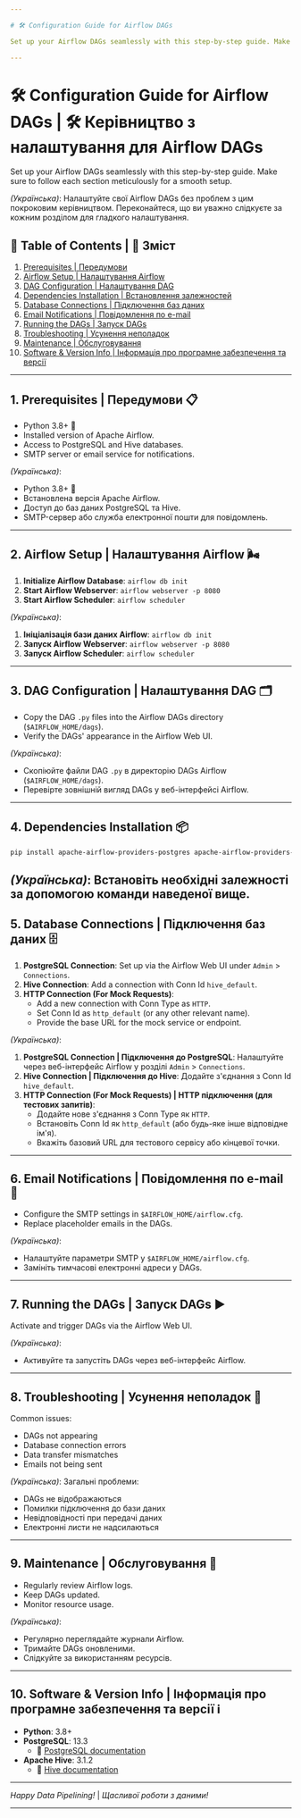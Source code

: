 ```yaml
---

# 🛠 Configuration Guide for Airflow DAGs

Set up your Airflow DAGs seamlessly with this step-by-step guide. Make sure to follow each section meticulously for a smooth setup.

---
```


# 🛠 Configuration Guide for Airflow DAGs | 🛠 Керівництво з налаштування для Airflow DAGs

Set up your Airflow DAGs seamlessly with this step-by-step guide. Make sure to follow each section meticulously for a smooth setup.

*(Українська)*: Налаштуйте свої Airflow DAGs без проблем з цим покроковим керівництвом. Переконайтеся, що ви уважно слідкуєте за кожним розділом для гладкого налаштування.

## 📝 Table of Contents | 📝 Зміст

1. [Prerequisites | Передумови](#1-prerequisites)
2. [Airflow Setup | Налаштування Airflow](#2-airflow-setup)
3. [DAG Configuration | Налаштування DAG](#3-dag-configuration)
4. [Dependencies Installation | Встановлення залежностей](#4-dependencies-installation)
5. [Database Connections | Підключення баз даних](#5-database-connections)
6. [Email Notifications | Повідомлення по e-mail](#6-email-notifications)
7. [Running the DAGs | Запуск DAGs](#7-running-the-dags)
8. [Troubleshooting | Усунення неполадок](#8-troubleshooting)
9. [Maintenance | Обслуговування](#9-maintenance)
10. [Software & Version Info | Інформація про програмне забезпечення та версії](#10-software--version-info)

---

## 1. Prerequisites | Передумови 📋

- Python 3.8+ 🐍
- Installed version of Apache Airflow.
- Access to PostgreSQL and Hive databases.
- SMTP server or email service for notifications.

*(Українська)*:
- Python 3.8+ 🐍
- Встановлена версія Apache Airflow.
- Доступ до баз даних PostgreSQL та Hive.
- SMTP-сервер або служба електронної пошти для повідомлень.

---

## 2. Airflow Setup | Налаштування Airflow 🌬

1. **Initialize Airflow Database**: `airflow db init`
2. **Start Airflow Webserver**: `airflow webserver -p 8080`
3. **Start Airflow Scheduler**: `airflow scheduler`

*(Українська)*:
1. **Ініціалізація бази даних Airflow**: `airflow db init`
2. **Запуск Airflow Webserver**: `airflow webserver -p 8080`
3. **Запуск Airflow Scheduler**: `airflow scheduler`

---

## 3. DAG Configuration | Налаштування DAG 🗂

- Copy the DAG `.py` files into the Airflow DAGs directory (`$AIRFLOW_HOME/dags`).
- Verify the DAGs' appearance in the Airflow Web UI.

*(Українська)*:
- Скопіюйте файли DAG `.py` в директорію DAGs Airflow (`$AIRFLOW_HOME/dags`).
- Перевірте зовнішній вигляд DAGs у веб-інтерфейсі Airflow.

---


## 4. Dependencies Installation 📦

```bash
pip install apache-airflow-providers-postgres apache-airflow-providers-apache-hive pandas
```
*(Українська)*:
Встановіть необхідні залежності за допомогою команди наведеної вище.
---

## 5. Database Connections | Підключення баз даних 🗄

1. **PostgreSQL Connection**: Set up via the Airflow Web UI under `Admin` > `Connections`.
2. **Hive Connection**: Add a connection with Conn Id `hive_default`.
3. **HTTP Connection (For Mock Requests)**: 
    - Add a new connection with Conn Type as `HTTP`.
    - Set Conn Id as `http_default` (or any other relevant name).
    - Provide the base URL for the mock service or endpoint.

*(Українська)*:
1. **PostgreSQL Connection | Підключення до PostgreSQL**: Налаштуйте через веб-інтерфейс Airflow у розділі `Admin` > `Connections`.
2. **Hive Connection | Підключення до Hive**: Додайте з'єднання з Conn Id `hive_default`.
3. **HTTP Connection (For Mock Requests) | HTTP підключення (для тестових запитів)**: 
    - Додайте нове з'єднання з Conn Type як `HTTP`.
    - Встановіть Conn Id як `http_default` (або будь-яке інше відповідне ім'я).
    - Вкажіть базовий URL для тестового сервісу або кінцевої точки.
---

## 6. Email Notifications | Повідомлення по e-mail 📧

- Configure the SMTP settings in `$AIRFLOW_HOME/airflow.cfg`.
- Replace placeholder emails in the DAGs.

*(Українська)*:
- Налаштуйте параметри SMTP у `$AIRFLOW_HOME/airflow.cfg`.
- Замініть тимчасові електронні адреси у DAGs.

---

## 7. Running the DAGs | Запуск DAGs ▶️

Activate and trigger DAGs via the Airflow Web UI.

*(Українська)*:
- Активуйте та запустіть DAGs через веб-інтерфейс Airflow.

---

## 8. Troubleshooting | Усунення неполадок 🚫

Common issues:
- DAGs not appearing
- Database connection errors
- Data transfer mismatches
- Emails not being sent

*(Українська)*:
Загальні проблеми:
- DAGs не відображаються
- Помилки підключення до бази даних
- Невідповідності при передачі даних
- Електронні листи не надсилаються

---

## 9. Maintenance | Обслуговування 🧹

- Regularly review Airflow logs.
- Keep DAGs updated.
- Monitor resource usage.

*(Українська)*:
- Регулярно переглядайте журнали Airflow.
- Тримайте DAGs оновленими.
- Слідкуйте за використанням ресурсів.


---

## 10. Software & Version Info | Інформація про програмне забезпечення та версії ℹ️

- **Python**: 3.8+
- **PostgreSQL**: 13.3
  - 📘 [PostgreSQL documentation](https://www.postgresql.org/docs/13/index.html)
- **Apache Hive**: 3.1.2 
  - 📘 [Hive documentation](https://cwiki.apache.org/confluence/display/Hive/Home)

---

*Happy Data Pipelining!* | *Щасливої роботи з даними!*

---
